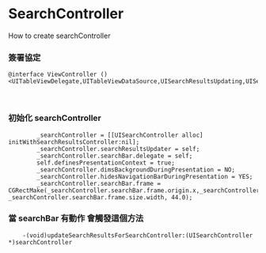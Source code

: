 # SearchController
How to create searchController

 ### 簽署協定  
```
@interface ViewController ()<UITableViewDelegate,UITableViewDataSource,UISearchResultsUpdating,UISearchBarDelegate>
```

    
    
### 初始化 searchController
```
        _searchController = [[UISearchController alloc] initWithSearchResultsController:nil];
        _searchController.searchResultsUpdater = self;
        _searchController.searchBar.delegate = self;
        self.definesPresentationContext = true;
        _searchController.dimsBackgroundDuringPresentation = NO;
        _searchController.hidesNavigationBarDuringPresentation = YES;
        _searchController.searchBar.frame = CGRectMake(_searchController.searchBar.frame.origin.x,_searchController.searchBar.frame.origin.y, _searchController.searchBar.frame.size.width, 44.0);
```

### 當 searchBar 有動作 會觸發這個方法
```
    -(void)updateSearchResultsForSearchController:(UISearchController *)searchController
```
